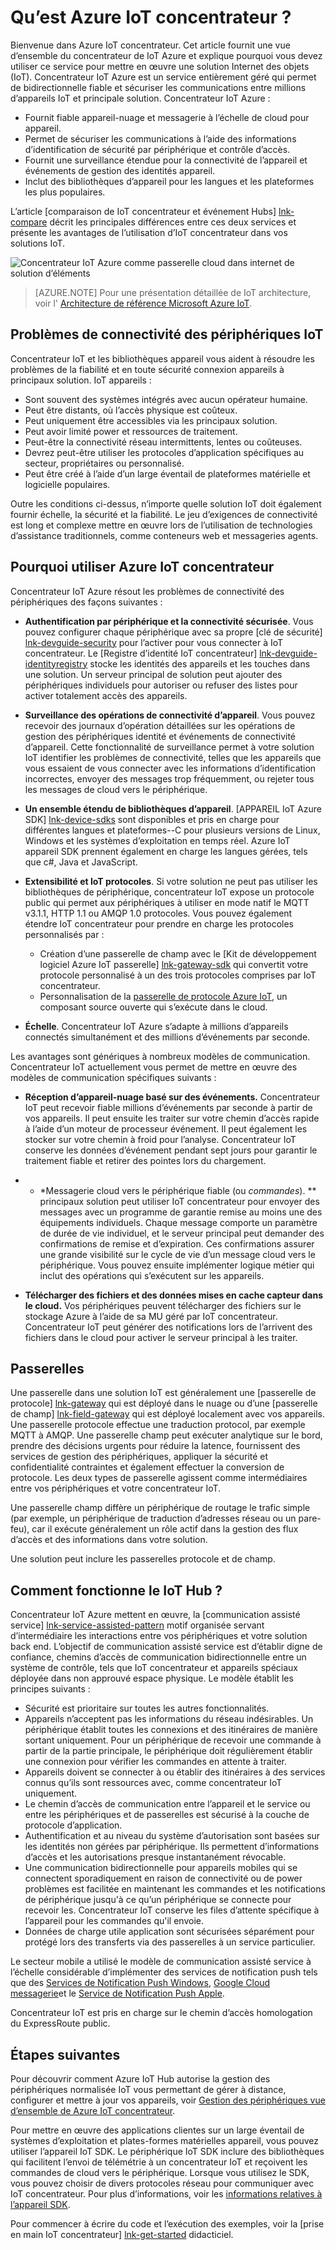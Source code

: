 <properties
 pageTitle="Vue d’ensemble du concentrateur IoT Azure | Microsoft Azure"
 description="Vue d’ensemble du service Azure IoT concentrateur : qu’est iot concentrateur, la connectivité de périphérique, internet de modèles de communication choses et modèle de communication assisté de service"
 services="iot-hub"
 documentationCenter=""
 authors="dominicbetts"
 manager="timlt"
 editor=""/>

<tags
 ms.service="iot-hub"
 ms.devlang="na"
 ms.topic="get-started-article"
 ms.tgt_pltfrm="na"
 ms.workload="na"
 ms.date="08/25/2016"
 ms.author="dobett"/>

# <a name="what-is-azure-iot-hub"></a>Qu’est Azure IoT concentrateur ?

Bienvenue dans Azure IoT concentrateur. Cet article fournit une vue d’ensemble du concentrateur de IoT Azure et explique pourquoi vous devez utiliser ce service pour mettre en œuvre une solution Internet des objets (IoT). Concentrateur IoT Azure est un service entièrement géré qui permet de bidirectionnelle fiable et sécuriser les communications entre millions d’appareils IoT et principale solution. Concentrateur IoT Azure :

- Fournit fiable appareil-nuage et messagerie à l’échelle de cloud pour appareil.
- Permet de sécuriser les communications à l’aide des informations d’identification de sécurité par périphérique et contrôle d’accès.
- Fournit une surveillance étendue pour la connectivité de l’appareil et événements de gestion des identités appareil.
- Inclut des bibliothèques d’appareil pour les langues et les plateformes les plus populaires.

L’article [comparaison de IoT concentrateur et événement Hubs] [ lnk-compare] décrit les principales différences entre ces deux services et présente les avantages de l’utilisation d’IoT concentrateur dans vos solutions IoT.

![Concentrateur IoT Azure comme passerelle cloud dans internet de solution d’éléments][img-architecture]

> [AZURE.NOTE] Pour une présentation détaillée de IoT architecture, voir l' [Architecture de référence Microsoft Azure IoT][lnk-refarch].

## <a name="iot-device-connectivity-challenges"></a>Problèmes de connectivité des périphériques IoT

Concentrateur IoT et les bibliothèques appareil vous aident à résoudre les problèmes de la fiabilité et en toute sécurité connexion appareils à principaux solution. IoT appareils :

- Sont souvent des systèmes intégrés avec aucun opérateur humaine.
- Peut être distants, où l’accès physique est coûteux.
- Peut uniquement être accessibles via les principaux solution.
- Peut avoir limité power et ressources de traitement.
- Peut-être la connectivité réseau intermittents, lentes ou coûteuses.
- Devrez peut-être utiliser les protocoles d’application spécifiques au secteur, propriétaires ou personnalisé.
- Peut être créé à l’aide d’un large éventail de plateformes matérielle et logicielle populaires.

Outre les conditions ci-dessus, n’importe quelle solution IoT doit également fournir échelle, la sécurité et la fiabilité. Le jeu d’exigences de connectivité est long et complexe mettre en œuvre lors de l’utilisation de technologies d’assistance traditionnels, comme conteneurs web et messageries agents.

## <a name="why-use-azure-iot-hub"></a>Pourquoi utiliser Azure IoT concentrateur

Concentrateur IoT Azure résout les problèmes de connectivité des périphériques des façons suivantes :

-   **Authentification par périphérique et la connectivité sécurisée**. Vous pouvez configurer chaque périphérique avec sa propre [clé de sécurité] [ lnk-devguide-security] pour l’activer pour vous connecter à IoT concentrateur. Le [Registre d’identité IoT concentrateur] [ lnk-devguide-identityregistry] stocke les identités des appareils et les touches dans une solution. Un serveur principal de solution peut ajouter des périphériques individuels pour autoriser ou refuser des listes pour activer totalement accès des appareils.

-   **Surveillance des opérations de connectivité d’appareil**. Vous pouvez recevoir des journaux d’opération détaillées sur les opérations de gestion des périphériques identité et événements de connectivité d’appareil. Cette fonctionnalité de surveillance permet à votre solution IoT identifier les problèmes de connectivité, telles que les appareils que vous essaient de vous connecter avec les informations d’identification incorrectes, envoyer des messages trop fréquemment, ou rejeter tous les messages de cloud vers le périphérique.

-   **Un ensemble étendu de bibliothèques d’appareil**. [APPAREIL IoT Azure SDK] [ lnk-device-sdks] sont disponibles et pris en charge pour différentes langues et plateformes--C pour plusieurs versions de Linux, Windows et les systèmes d’exploitation en temps réel. Azure IoT appareil SDK prennent également en charge les langues gérées, tels que c#, Java et JavaScript.

-   **Extensibilité et IoT protocoles**. Si votre solution ne peut pas utiliser les bibliothèques de périphérique, concentrateur IoT expose un protocole public qui permet aux périphériques à utiliser en mode natif le MQTT v3.1.1, HTTP 1.1 ou AMQP 1.0 protocoles. Vous pouvez également étendre IoT concentrateur pour prendre en charge les protocoles personnalisés par :

    - Création d’une passerelle de champ avec le [Kit de développement logiciel Azure IoT passerelle] [ lnk-gateway-sdk] qui convertit votre protocole personnalisé à un des trois protocoles comprises par IoT concentrateur. 
    - Personnalisation de la [passerelle de protocole Azure IoT][protocol-gateway], un composant source ouverte qui s’exécute dans le cloud.

-   **Échelle**. Concentrateur IoT Azure s’adapte à millions d’appareils connectés simultanément et des millions d’événements par seconde.

Les avantages sont génériques à nombreux modèles de communication. Concentrateur IoT actuellement vous permet de mettre en œuvre des modèles de communication spécifiques suivants :

-   **Réception d’appareil-nuage basé sur des événements.** Concentrateur IoT peut recevoir fiable millions d’événements par seconde à partir de vos appareils. Il peut ensuite les traiter sur votre chemin d’accès rapide à l’aide d’un moteur de processeur événement. Il peut également les stocker sur votre chemin à froid pour l’analyse. Concentrateur IoT conserve les données d’événement pendant sept jours pour garantir le traitement fiable et retirer des pointes lors du chargement.

-   * *Messagerie cloud vers le périphérique fiable (ou *commandes*). ** principaux solution peut utiliser IoT concentrateur pour envoyer des messages avec un programme de garantie remise au moins une des équipements individuels. Chaque message comporte un paramètre de durée de vie individuel, et le serveur principal peut demander des confirmations de remise et d’expiration. Ces confirmations assurer une grande visibilité sur le cycle de vie d’un message cloud vers le périphérique. Vous pouvez ensuite implémenter logique métier qui inclut des opérations qui s’exécutent sur les appareils.

-   **Télécharger des fichiers et des données mises en cache capteur dans le cloud.** Vos périphériques peuvent télécharger des fichiers sur le stockage Azure à l’aide de sa MU géré par IoT concentrateur. Concentrateur IoT peut générer des notifications lors de l’arrivent des fichiers dans le cloud pour activer le serveur principal à les traiter.

## <a name="gateways"></a>Passerelles

Une passerelle dans une solution IoT est généralement une [passerelle de protocole] [ lnk-gateway] qui est déployé dans le nuage ou d’une [passerelle de champ] [ lnk-field-gateway] qui est déployé localement avec vos appareils. Une passerelle protocole effectue une traduction protocol, par exemple MQTT à AMQP. Une passerelle champ peut exécuter analytique sur le bord, prendre des décisions urgents pour réduire la latence, fournissent des services de gestion des périphériques, appliquer la sécurité et confidentialité contraintes et également effectuer la conversion de protocole. Les deux types de passerelle agissent comme intermédiaires entre vos périphériques et votre concentrateur IoT.

Une passerelle champ diffère un périphérique de routage le trafic simple (par exemple, un périphérique de traduction d’adresses réseau ou un pare-feu), car il exécute généralement un rôle actif dans la gestion des flux d’accès et des informations dans votre solution.

Une solution peut inclure les passerelles protocole et de champ.

## <a name="how-does-iot-hub-work"></a>Comment fonctionne le IoT Hub ?

Concentrateur IoT Azure mettent en œuvre, la [communication assisté service] [ lnk-service-assisted-pattern] motif organisée servant d’intermédiaire les interactions entre vos périphériques et votre solution back end. L’objectif de communication assisté service est d’établir digne de confiance, chemins d’accès de communication bidirectionnelle entre un système de contrôle, tels que IoT concentrateur et appareils spéciaux déployée dans non approuvé espace physique. Le modèle établit les principes suivants :

- Sécurité est prioritaire sur toutes les autres fonctionnalités.
- Appareils n’acceptent pas les informations du réseau indésirables. Un périphérique établit toutes les connexions et des itinéraires de manière sortant uniquement. Pour un périphérique de recevoir une commande à partir de la partie principale, le périphérique doit régulièrement établir une connexion pour vérifier les commandes en attente à traiter.
- Appareils doivent se connecter à ou établir des itinéraires à des services connus qu’ils sont ressources avec, comme concentrateur IoT uniquement.
- Le chemin d’accès de communication entre l’appareil et le service ou entre les périphériques et de passerelles est sécurisé à la couche de protocole d’application.
- Authentification et au niveau du système d’autorisation sont basées sur les identités non gérées par périphérique. Ils permettent d’informations d’accès et les autorisations presque instantanément révocable.
- Une communication bidirectionnelle pour appareils mobiles qui se connectent sporadiquement en raison de connectivité ou de power problèmes est facilitée en maintenant les commandes et les notifications de périphérique jusqu'à ce qu’un périphérique se connecte pour recevoir les. Concentrateur IoT conserve les files d’attente spécifique à l’appareil pour les commandes qu'il envoie.
- Données de charge utile application sont sécurisées séparément pour protégé lors des transferts via des passerelles à un service particulier.

Le secteur mobile a utilisé le modèle de communication assisté service à l’échelle considérable d’implémenter des services de notification push tels que des [Services de Notification Push Windows][lnk-wns], [Google Cloud messagerie][lnk-google-messaging]et le [Service de Notification Push Apple][lnk-apple-push].

Concentrateur IoT est pris en charge sur le chemin d’accès homologation du ExpressRoute public.

## <a name="next-steps"></a>Étapes suivantes

Pour découvrir comment Azure IoT Hub autorise la gestion des périphériques normalisée IoT vous permettant de gérer à distance, configurer et mettre à jour vos appareils, voir [Gestion des périphériques vue d’ensemble de Azure IoT concentrateur][lnk-device-management].

Pour mettre en œuvre des applications clientes sur un large éventail de systèmes d’exploitation et plates-formes matérielles appareil, vous pouvez utiliser l’appareil IoT SDK. Le périphérique IoT SDK inclure des bibliothèques qui facilitent l’envoi de télémétrie à un concentrateur IoT et reçoivent les commandes de cloud vers le périphérique. Lorsque vous utilisez le SDK, vous pouvez choisir de divers protocoles réseau pour communiquer avec IoT concentrateur. Pour plus d’informations, voir les [informations relatives à l’appareil SDK][lnk-device-sdks].

Pour commencer à écrire du code et l’exécution des exemples, voir la [prise en main IoT concentrateur] [ lnk-get-started] didacticiel.

[img-architecture]: media/iot-hub-what-is-iot-hub/hubarchitecture.png


[lnk-get-started]: iot-hub-csharp-csharp-getstarted.md
[protocol-gateway]: https://github.com/Azure/azure-iot-protocol-gateway/blob/master/README.md
[lnk-service-assisted-pattern]: http://blogs.msdn.com/b/clemensv/archive/2014/02/10/service-assisted-communication-for-connected-devices.aspx "Service assistée Communication, billet de blog par Clemens Vasters"
[lnk-compare]: iot-hub-compare-event-hubs.md
[lnk-gateway]: iot-hub-protocol-gateway.md
[lnk-field-gateway]: iot-hub-devguide-endpoints.md#field-gateways
[lnk-devguide-identityregistry]: iot-hub-devguide-identity-registry.md
[lnk-devguide-security]: iot-hub-devguide-security.md
[lnk-wns]: https://msdn.microsoft.com/library/windows/apps/mt187203.aspx
[lnk-google-messaging]: https://developers.google.com/cloud-messaging/
[lnk-apple-push]: https://developer.apple.com/library/ios/documentation/NetworkingInternet/Conceptual/RemoteNotificationsPG/Chapters/ApplePushService.html#//apple_ref/doc/uid/TP40008194-CH100-SW9
[lnk-device-sdks]: https://github.com/Azure/azure-iot-sdks
[lnk-refarch]: http://download.microsoft.com/download/A/4/D/A4DAD253-BC21-41D3-B9D9-87D2AE6F0719/Microsoft_Azure_IoT_Reference_Architecture.pdf
[lnk-gateway-sdk]: https://github.com/Azure/azure-iot-gateway-sdk
[lnk-device-management]: iot-hub-device-management-overview.md
